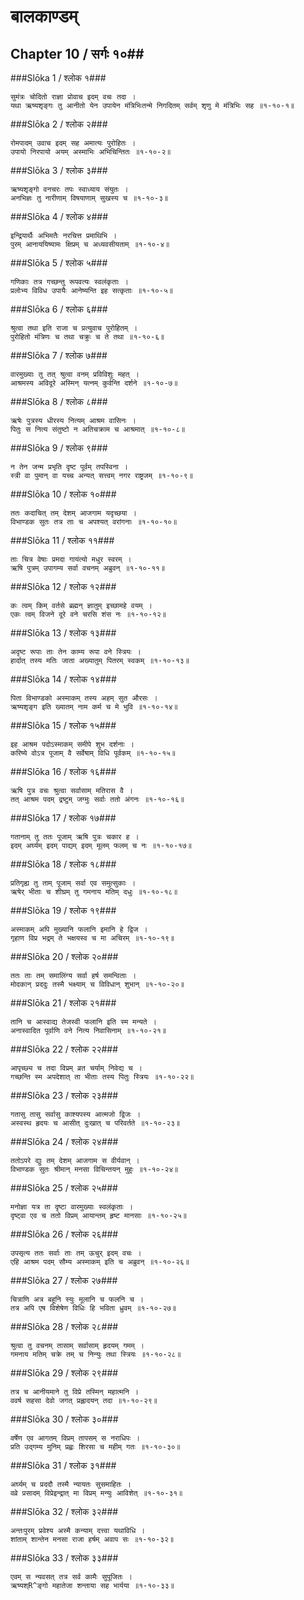 बालकाण्डम्
===============================


## Chapter 10  / सर्गः १०##


###Slōka 1 / श्लोक १###


    सुमंत्रः चोदितो राज्ञा प्रोवाच इदम् वचः तदा ।
    यथा ऋष्यशृङ्गः तु आनीतो येन उपायेन मंत्रिभिःतन्मे निगदितम् सर्वम् शृणु मे मंत्रिभिः सह ॥१-१०-१॥


###Slōka 2 / श्लोक २###


    रोमपादम् उवाच इदम् सह अमात्यः पुरोहितः ।
    उपायो निरपायो अयम् अस्माभिः अभिचिन्तितः ॥१-१०-२॥


###Slōka 3 / श्लोक ३###


    ऋष्यशृङ्गो वनचरः तपः स्वाध्याय संयुतः ।
    अनभिज्ञः तु नारीणाम् विषयाणाम् सुखस्य च ॥१-१०-३॥


###Slōka 4 / श्लोक ४###


    इन्द्रियार्थैः अभिमतैः नरचित्त प्रमाथिभि ।
    पुरम् आनाययिष्यामः क्षिप्रम् च अध्यवसीयताम् ॥१-१०-४॥


###Slōka 5 / श्लोक ५###


    गणिकाः तत्र गच्छन्तु रूपवत्यः स्वलंकृताः ।
    प्रलोभ्य विविध उपायैः आनेष्यन्ति इह सत्कृताः ॥१-१०-५॥


###Slōka 6 / श्लोक ६###


    श्रुत्वा तथा इति राजा च प्रत्युवाच पुरोहितम् ।
    पुरोहितो मंत्रिणः च तथा चक्रुः च ते तथा ॥१-१०-६॥


###Slōka 7 / श्लोक ७###


    वारमुख्याः तु तत् श्रुत्वा वनम् प्रविविशुः महत् ।
    आश्रमस्य अविदूरे अस्मिन् यत्नम् कुर्वन्ति दर्शने ॥१-१०-७॥


###Slōka 8 / श्लोक ८###


    ऋषेः पुत्रस्य धीरस्य नित्यम् आश्रम वासिनः ।
    पितुः स नित्य संतुष्टो न अतिचक्राम च आश्रमात् ॥१-१०-८॥


###Slōka 9 / श्लोक ९###


    न तेन जन्म प्रभृति दृष्ट पूर्वम् तपस्विना ।
    स्त्री वा पुमान् वा यच्च अन्यत् सत्त्वम् नगर राष्ट्रजम् ॥१-१०-९॥


###Slōka 10 / श्लोक १०###


    ततः कदाचित् तम् देशम् आजगाम यदृच्छया ।
    विभाण्डक सुतः तत्र ताः च अपश्यत् वरांगनाः ॥१-१०-१०॥


###Slōka 11 / श्लोक ११###


    ताः चित्र वेषाः प्रमदा गायंत्यो मधुर स्वरम् ।
    ऋषि पुत्रम् उपागम्य सर्वा वचनम् अब्रुवन् ॥१-१०-११॥


###Slōka 12 / श्लोक १२###


    कः त्वम् किम् वर्तसे ब्रह्मन् ज्ञातुम् इच्छामहे वयम् ।
    एकः त्वम् विजने दूरे वने चरसि शंस नः ॥१-१०-१२॥


###Slōka 13 / श्लोक १३###


    अदृष्ट रूपाः ताः तेन काम्य रूपा वने स्त्रियः ।
    हार्दात् तस्य मतिः जाता अख्यातुम् पितरम् स्वकम् ॥१-१०-१३॥


###Slōka 14 / श्लोक १४###


    पिता विभाण्डको अस्माकम् तस्य अहम् सुत औरसः ।
    ऋष्यशृङ्ग इति ख्यातम् नाम कर्म च मे भुवि ॥१-१०-१४॥


###Slōka 15 / श्लोक १५###


    इह आश्रम पदोऽस्माकम् समीपे शुभ दर्शनाः ।
    करिष्ये वोऽत्र पूजाम् वै सर्वेषाम् विधि पूर्वकम् ॥१-१०-१५॥


###Slōka 16 / श्लोक १६###


    ऋषि पुत्र वचः श्रुत्वा सर्वासाम् मतिरास वै ।
    तत् आश्रम पदम् द्रष्टुम् जग्मुः सर्वाः ततो अंगनः ॥१-१०-१६॥


###Slōka 17 / श्लोक १७###


    गतानाम् तु ततः पूजाम् ऋषि पुत्रः चकार ह ।
    इदम् अर्घ्यम् इदम् पाद्यम् इदम् मूलम् फलम् च नः ॥१-१०-१७॥


###Slōka 18 / श्लोक १८###


    प्रतिगृह्य तु ताम् पूजाम् सर्वा एव समुत्सुकाः ।
    ऋषेर् भीताः च शीघ्रम् तु गमनाय मतिम् दधुः ॥१-१०-१८॥


###Slōka 19 / श्लोक १९###


    अस्माकम् अपि मुख्यानि फलानि इमानि हे द्विज ।
    गृहाण विप्र भद्रम् ते भक्षयस्व च मा अचिरम् ॥१-१०-१९॥


###Slōka 20 / श्लोक २०###


    ततः ताः तम् समालिंग्य सर्वा हर्ष समन्विताः ।
    मोदकान् प्रददुः तस्मै भक्ष्याम् च विविधान् शुभान् ॥१-१०-२०॥


###Slōka 21 / श्लोक २१###


    तानि च आस्वाद्य तेजस्वी फलानि इति स्म मन्यते ।
    अनास्वादित पूर्वाणि वने नित्य निवासिनाम् ॥१-१०-२१॥


###Slōka 22 / श्लोक २२###


    आपृच्छ्य च तदा विप्रम् व्रत चर्याम् निवेद्य च ।
    गच्छन्ति स्म अपदेशात् ता भीताः तस्य पितुः स्त्रियः ॥१-१०-२२॥


###Slōka 23 / श्लोक २३###


    गतासु तासु सर्वासु काश्यपस्य आत्मजो द्विजः ।
    अस्वस्थ हृदयः च आसीत् दुःखात् च परिवर्तते ॥१-१०-२३॥


###Slōka 24 / श्लोक २४###


    ततोऽपरे द्युः तम् देशम् आजगाम स वीर्यवान् ।
    विभाण्डक सुतः श्रीमान् मनसा विचिन्तयन् मुहुः ॥१-१०-२४॥


###Slōka 25 / श्लोक २५###


    मनोज्ञा यत्र ता दृष्टा वारमुख्याः स्वलंकृताः ।
    दृष्ट्वा एव च ततो विप्रम् आयान्तम् हृष्ट मानसाः ॥१-१०-२५॥


###Slōka 26 / श्लोक २६###


    उपसृत्य ततः सर्वाः ताः तम् ऊचुर् इदम् वचः ।
    एहि आश्रम पदम् सौम्य अस्माकम् इति च अब्रुवन् ॥१-१०-२६॥


###Slōka 27 / श्लोक २७###


    चित्राणि अत्र बहूनि स्युः मूलानि च फलनि च ।
    तत्र अपि एष विशेषेण विधिः हि भविता ध्रुवम् ॥१-१०-२७॥


###Slōka 28 / श्लोक २८###


    श्रुत्वा तु वचनम् तासाम् सर्वासाम् हृदयम् गमम् ।
    गमनाय मतिम् चक्रे तम् च निन्युः तथा स्त्रियः ॥१-१०-२८॥


###Slōka 29 / श्लोक २९###


    तत्र च आनीयमाने तु विप्रे तस्मिन् महात्मनि ।
    ववर्ष सहसा देवो जगत् प्रह्लादयन् तदा ॥१-१०-२९॥


###Slōka 30 / श्लोक ३०###


    वर्षेण एव आगतम् विप्रम् तापसम् स नराधिपः ।
    प्रति उद्गम्य मुनिम् प्रह्वः शिरसा च महीम् गतः ॥१-१०-३०॥


###Slōka 31 / श्लोक ३१###


    अर्घ्यम् च प्रददौ तस्मै न्यायतः सुसमाहितः ।
    वव्रे प्रसादम् विप्रेइन्द्रात् मा विप्रम् मन्युः आविशेत् ॥१-१०-३१॥


###Slōka 32 / श्लोक ३२###


    अन्तःपुरम् प्रवेश्य अस्मै कन्याम् दत्त्वा यथाविधि ।
    शांताम् शान्तेन मनसा राजा हर्षम् अवाप सः ॥१-१०-३२॥


###Slōka 33 / श्लोक ३३###


    एवम् स न्यवसत् तत्र सर्व कामैः सुपूजितः ।
    ऋष्यश्R^ङ्गो महातेजा शन्ताया सह भार्यया ॥१-१०-३३॥


